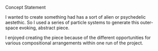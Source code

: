Concept Statement 


I wanted to create something had has a sort of alien or psychedelic aestethic. So I used a series of particle systems to generate this outer-space evoking, abstract piece. 

I enjoyed creating the piece because of the different opportunities for various compositional arrangements within one run of the project. 

